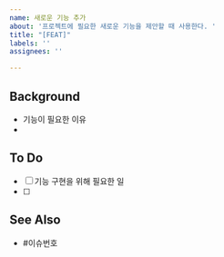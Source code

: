 ```yaml
---
name: 새로운 기능 추가
about: '프로젝트에 필요한 새로운 기능을 제안할 때 사용한다. '
title: "[FEAT]"
labels: ''
assignees: ''

---
```


## Background
- 기능이 필요한 이유
-

## To Do
- [ ] 기능 구현을 위해 필요한 일
- [ ]

## See Also
-  #이슈번호